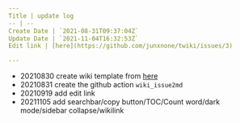 ```yaml
---
Title | update log
-- | --
Create Date | `2021-08-31T09:37:04Z`
Update Date | `2021-11-04T16:32:53Z`
Edit link | [here](https://github.com/junxnone/twiki/issues/3)

---
```

- 20210830  create wiki template from [here]()
- 20210831 create the github action `wiki_issue2md`
- 20210919 add edit link
- 20211105 add searchbar/copy button/TOC/Count word/dark mode/sidebar collapse/wikilink

